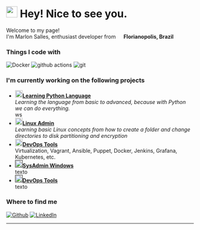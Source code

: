 <h1><img src="https://emojis.slackmojis.com/emojis/images/1531849430/4246/blob-sunglasses.gif?1531849430" width="30"/> Hey! Nice to see you.</h1>


<p>Welcome to my page! </br> I'm Marlon Salles, enthusiast developer from <img src="https://cdn-icons-png.flaticon.com/256/16150/16150285.png" width="13"/> <b>Florianopolis, Brazil</b></p>
<h3>Things I code with</h3>
<p>
 
  <img alt="Docker" src="https://img.shields.io/badge/-Docker-46a2f1?style=flat-square&logo=docker&logoColor=white" />
  <img alt="github actions" src="https://img.shields.io/badge/-Github_Actions-2088FF?style=flat-square&logo=github-actions&logoColor=white" />
  <img alt="git" src="https://img.shields.io/badge/-Jenkins-F05032?style=flat-square&logo=git&logoColor=white" />
</p>

<h3>I'm currently working on the following projects</h3>

<ul>
  <li><a href="https://github.com/MarlonSevero/Python"><b><img src="https://cdn.icon-icons.com/icons2/112/PNG/512/python_18894.png" alt="" width="20" height="20"/>Learning Python Language</b></a><br/><i>
Learning the language from basic to advanced, because with Python we can do everything.
</i></li>
ws
<li><a href="https://github.com/MarlonSevero/LinuxAdmin"><b><img src="https://cdn.icon-icons.com/icons2/1159/PNG/256/linux_81610.png" width="20" alt="new" />Linux Admin </b></a><br/><i>Learning basic Linux concepts from how to create a folder and change directories to disk partitioning and encryption</i></li>

<li><a href="https://github.com/MarlonSevero/DevOps"><b><img src="https://cdn.worldvectorlogo.com/logos/devops-2.svg" alt="" width="20" height="20"/>DevOps Tools</b></a><br/>Virtualization, Vagrant, Ansible, Puppet, Docker, Jenkins, Grafana, Kubernetes, etc. <i></i></li>

<li><a href=""><b><img src="" alt="" width="20" height="20"/>SysAdmin Windows</b></a><br/>texto<i></i></li>

<li><a href=""><b><img src="" alt="" width="20" height="20"/>DevOps Tools</b></a><br/><i></i>texto</li>



</ul>

<h3>Where to find me</h3>
<p><a href="https://github.com/MarlonSevero" target="_blank"><img alt="Github" src="https://img.shields.io/badge/GitHub-%2312100E.svg?&style=for-the-badge&logo=Github&logoColor=white" /></a> <a href="https://twitter.com/Guibz16" target="_blank"></a> <a href="https://www.linkedin.com/in/marlonsallessevero/" target="_blank"><img alt="LinkedIn" src="https://img.shields.io/badge/linkedin-%230077B5.svg?&style=for-the-badge&logo=linkedin&logoColor=white" /></a>
</p>

------------